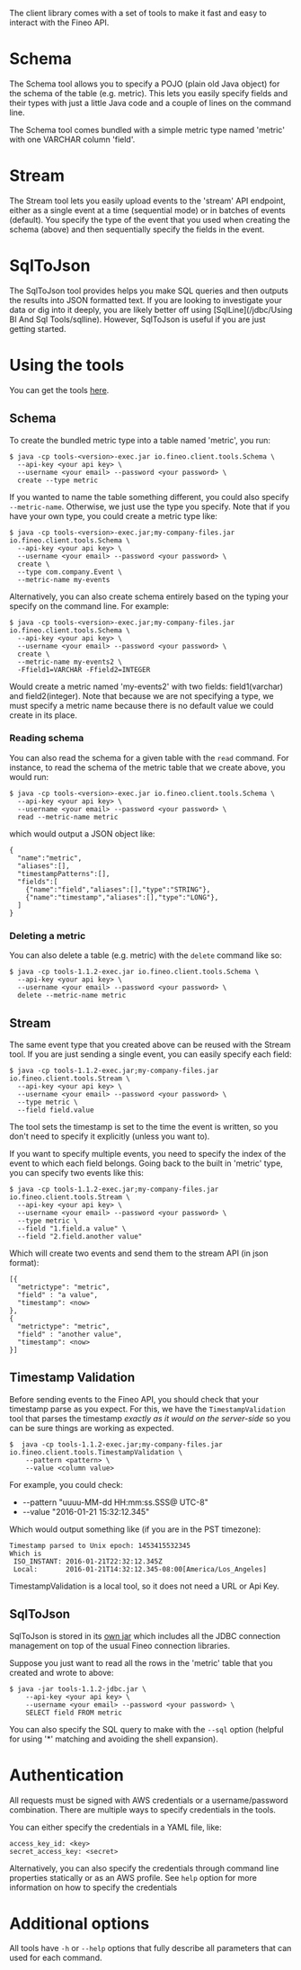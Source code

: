 The client library comes with a set of tools to make it fast and easy to interact with the Fineo 
API.

# Schema

The Schema tool allows you to specify a POJO (plain old Java object) for the schema of the table 
(e.g. metric). This lets you easily specify fields and their types with just a little Java code 
and a couple of lines on the command line.
  
The Schema tool comes bundled with a simple metric type named 'metric' with one VARCHAR column 
'field'.
  
# Stream

The Stream tool lets you easily upload events to the 'stream' API endpoint, either as a single 
event at a time (sequential mode) or in batches of events (default). You specify the type of the 
event that you used when creating the schema (above) and then sequentially specify the fields in 
the event.

# SqlToJson

The SqlToJson tool provides helps you make SQL queries and then outputs the results into JSON 
formatted text. If you are looking to investigate your data or dig into it deeply, you are likely 
better off using [SqlLine](/jdbc/Using BI And Sql Tools/sqlline). However, SqlToJson is useful if you are just getting started.

# Using the tools

You can get the tools [here]. 

## Schema

To create the bundled metric type into a table named 'metric', you run: 

```
$ java -cp tools-<version>-exec.jar io.fineo.client.tools.Schema \
  --api-key <your api key> \
  --username <your email> --password <your password> \
  create --type metric
```

If you wanted to name the table something different, you could also specify `--metric-name`. 
Otherwise, we just use the type you specify. Note that if you have your own type, you could 
create a metric type like:

```
$ java -cp tools-<version>-exec.jar;my-company-files.jar io.fineo.client.tools.Schema \
  --api-key <your api key> \
  --username <your email> --password <your password> \
  create \
  --type com.company.Event \
  --metric-name my-events
```

Alternatively, you can also create schema entirely based on the typing your specify on the 
command line. For example:

```
$ java -cp tools-<version>-exec.jar;my-company-files.jar io.fineo.client.tools.Schema \
  --api-key <your api key> \
  --username <your email> --password <your password> \
  create \
  --metric-name my-events2 \
  -Ffield1=VARCHAR -Ffield2=INTEGER
```

Would create a metric named 'my-events2' with two fields: field1(varchar) and field2(integer). 
Note that because we are not specifying a type, we must specify a metric name because there is no
 default value we could create in its place. 

### Reading schema

You can also read the schema for a given table with the `read` command. For instance, to read the
 schema of the metric table that we create above, you would run:
  
```
$ java -cp tools-<version>-exec.jar io.fineo.client.tools.Schema \
  --api-key <your api key> \
  --username <your email> --password <your password> \
  read --metric-name metric
```

which would output a JSON object like:

```
{
  "name":"metric",
  "aliases":[],
  "timestampPatterns":[],
  "fields":[
    {"name":"field","aliases":[],"type":"STRING"},
    {"name":"timestamp","aliases":[],"type":"LONG"},
  ]
}
```

### Deleting a metric

You can also delete a table (e.g. metric) with the `delete` command like so: 

```
$ java -cp tools-1.1.2-exec.jar io.fineo.client.tools.Schema \
  --api-key <your api key> \
  --username <your email> --password <your password> \
  delete --metric-name metric
```

## Stream

The same event type that you created above can be reused with the Stream tool. If you are just 
sending a single event, you can easily specify each field:

```
$ java -cp tools-1.1.2-exec.jar;my-company-files.jar io.fineo.client.tools.Stream \
  --api-key <your api key> \
  --username <your email> --password <your password> \
  --type metric \
  --field field.value
```

The tool sets the timestamp is set to the time the event is written, so you don't need to specify
 it explicitly (unless you want to).
 
 If you want to specify multiple events, you need to specify the index of the event to which each
  field belongs. Going back to the built in 'metric' type, you can specify two events like this:

```
$ java -cp tools-1.1.2-exec.jar;my-company-files.jar io.fineo.client.tools.Stream \
  --api-key <your api key> \
  --username <your email> --password <your password> \
  --type metric \
  --field "1.field.a value" \
  --field "2.field.another value"
```

Which will create two events and send them to the stream API (in json format):

```
[{
  "metrictype": "metric",
  "field" : "a value",
  "timestamp": <now>
},
{
  "metrictype": "metric",
  "field" : "another value",
  "timestamp": <now>
}]
```

## Timestamp Validation

Before sending events to the Fineo API, you should check that your timestamp parse as you expect.
 For this, we have the `TimestampValidation` tool that parses the timestamp _exactly as it would 
 on the server-side_ so you can be sure things are working as expected.

```
$  java -cp tools-1.1.2-exec.jar;my-company-files.jar io.fineo.client.tools.TimestampValidation \
    --pattern <pattern> \
    --value <column value>
```

For example, you could check:

 * --pattern "uuuu-MM-dd HH:mm:ss.SSS@ UTC-8"
 * --value "2016-01-21 15:32:12.345"

Which would output something like (if you are in the PST timezone):

```
Timestamp parsed to Unix epoch: 1453415532345
Which is 
 ISO_INSTANT: 2016-01-21T22:32:12.345Z
 Local:       2016-01-21T14:32:12.345-08:00[America/Los_Angeles]
```

TimestampValidation is a local tool, so it does not need a URL or Api Key.

## SqlToJson

SqlToJson is stored in its [own jar] which includes all the JDBC connection management on top of 
the usual Fineo connection libraries.

Suppose you just want to read all the rows in the 'metric' table that you created and wrote to 
above:

```
$ java -jar tools-1.1.2-jdbc.jar \
    --api-key <your api key> \
    --username <your email> --password <your password> \
    SELECT field FROM metric
```

You can also specify the SQL query to make with the `--sql` option (helpful for using '*' 
matching and avoiding the shell expansion).

# Authentication

All requests must be signed with AWS credentials or a username/password combination. There are multiple ways to specify credentials in the tools.

You can either specify the credentials in a YAML file, like:

```
access_key_id: <key>
secret_access_key: <secret>
```

Alternatively, you can also specify the credentials through command line properties statically or as
 an AWS profile. See `help` option for more information on how to specify the credentials
 
# Additional options

All tools have `-h` or `--help` options that fully describe all parameters that can used for each
 command.

[here]: http://maven.fineo.io/release/io/fineo/client/tools/1.1.2/tools-1.1.2-exec.jar
[own jar]: http://maven.fineo.io/release/io/fineo/client/tools/1.1.2/tools-1.1.2-jdbc.jar

